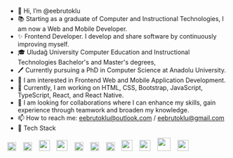 
- 👋 Hi, I’m @eebrutoklu
- 📚 Starting as a graduate of Computer and Instructional Technologies, I am now a Web and Mobile Developer.
- ✨ Frontend Developer. I develop and share software by continuously improving myself.
- 🎓 Uludağ University Computer Education and Instructional Technologies Bachelor's and Master's degrees,
- 🖊️ Currently pursuing a PhD in Computer Science at Anadolu University.
- 👀 I am interested in Frontend Web and Mobile Application Development.
- 🌱 Currently, I am working on HTML, CSS, Bootstrap, JavaScript, TypeScript, React, and React Native.
- 💞️ I am looking for collaborations where I can enhance my skills, gain experience through teamwork and broaden my knowledge.
- 📫 How to reach me: eebrutoklu@outlook.com / eebrutoklu@gmail.com
- 💎 Tech Stack

[<img src="https://cdn.worldvectorlogo.com/logos/html-1.svg" width="20">](https://html.com/) &nbsp;&nbsp;
[<img src="https://cdn.worldvectorlogo.com/logos/css-3.svg" width="20">](https://www.w3.org/Style/CSS/Overview.en.html) &nbsp;&nbsp;
[<img src="https://cdn.worldvectorlogo.com/logos/sass-1.svg" width="25">](https://sass-lang.com/) &nbsp;&nbsp;
[<img src="https://cdn.worldvectorlogo.com/logos/bootstrap-5-1.svg" width="25">](https://getbootstrap.com/) &nbsp;&nbsp;
[<img src="https://cdn.worldvectorlogo.com/logos/logo-javascript.svg" width="20">](https://www.javascript.com/) &nbsp;&nbsp;
[<img src="https://cdn.worldvectorlogo.com/logos/typescript.svg" width="20">](https://www.typescriptlang.org/) &nbsp;&nbsp;
[<img src="https://cdn.worldvectorlogo.com/logos/react-2.svg" width="20">](https://reactjs.org/) &nbsp;&nbsp;
[<img src="https://cdn.worldvectorlogo.com/logos/material-ui-1.svg" width="25">](https://material-ui.com/) &nbsp;&nbsp;
[<img src="https://cdn.worldvectorlogo.com/logos/redux.svg" width="25">](https://redux.js.org/) &nbsp;&nbsp;
[<img src="https://cdn.worldvectorlogo.com/logos/react-native-1.svg" width="30">](https://reactnative.dev/) &nbsp;&nbsp;
[<img src="https://cdn.worldvectorlogo.com/logos/adobe-photoshop-2.svg" width="25">](https://www.adobe.com/products/photoshop.html)




